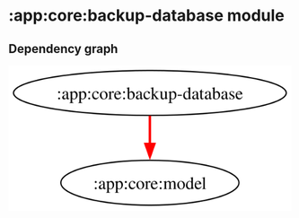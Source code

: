 # :app:core:backup-database module
## Dependency graph
![Dependency graph](../../../docs/images/graphs/dep_graph_app_core_backup_database.svg)

